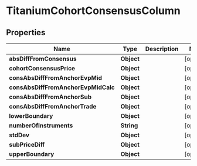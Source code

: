 

# TitaniumCohortConsensusColumn


## Properties

| Name | Type | Description | Notes |
|------------ | ------------- | ------------- | -------------|
|**absDiffFromConsensus** | **Object** |  |  [optional] |
|**cohortConsensusPrice** | **Object** |  |  [optional] |
|**consAbsDiffFromAnchorEvpMid** | **Object** |  |  [optional] |
|**consAbsDiffFromAnchorEvpMidCalc** | **Object** |  |  [optional] |
|**consAbsDiffFromAnchorSub** | **Object** |  |  [optional] |
|**consAbsDiffFromAnchorTrade** | **Object** |  |  [optional] |
|**lowerBoundary** | **Object** |  |  [optional] |
|**numberOfInstruments** | **String** |  |  [optional] |
|**stdDev** | **Object** |  |  [optional] |
|**subPriceDiff** | **Object** |  |  [optional] |
|**upperBoundary** | **Object** |  |  [optional] |



